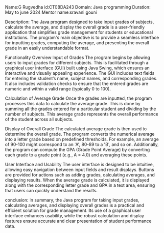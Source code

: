Name:G Rugvedha id:CT08DA243 Domain: Java programming Duration: May to june 2024 Mentor name:sravani gouni

Description: The Java program designed to take input grades of subjects, calculate the average, and display the overall grade is a user-friendly application that simplifies grade management for students or educational institutions. The program's main objective is to provide a seamless interface for inputting grades, computing the average, and presenting the overall grade in an easily understandable format.

Functionality Overview Input of Grades The program begins by allowing users to input grades for different subjects. This is facilitated through a graphical user interface (GUI) built using Java Swing, which ensures an interactive and visually appealing experience. The GUI includes text fields for entering the student’s name, subject names, and corresponding grades. It also includes validation checks to ensure that the entered grades are numeric and within a valid range (typically 0 to 100).

Calculation of Average Grade Once the grades are inputted, the program processes this data to calculate the average grade. This is done by summing all the grades entered for a particular student and dividing by the number of subjects. This average grade represents the overall performance of the student across all subjects.

Display of Overall Grade The calculated average grade is then used to determine the overall grade. The program converts the numerical average into a letter grade based on predefined thresholds. For example, an average of 90-100 might correspond to an 'A', 80-89 to a 'B', and so on. Additionally, the program can compute the GPA (Grade Point Average) by converting each grade to a grade point (e.g., A = 4.0) and averaging these points.

User Interface and Usability The user interface is designed to be intuitive, allowing easy navigation between input fields and result displays. Buttons are provided for actions such as adding grades, calculating averages, and displaying results. When the average grade is calculated, it is displayed along with the corresponding letter grade and GPA in a text area, ensuring that users can quickly understand the results.

conclusion: In summary, the Java program for taking input grades, calculating averages, and displaying overall grades is a practical and efficient solution for grade management. Its use of a graphical user interface enhances usability, while the robust calculation and display features ensure accurate and clear presentation of student performance data.
